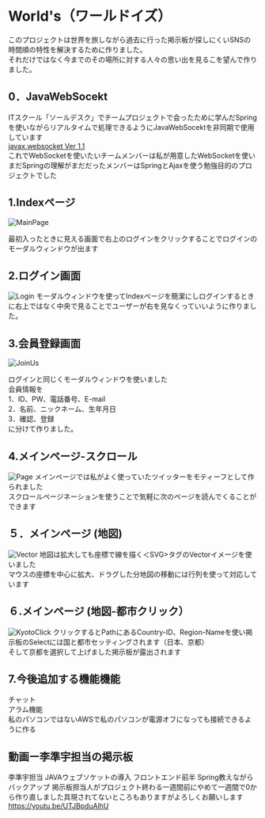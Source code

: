 # World's（ワールドイズ）

このプロジェクトは世界を旅しながら過去に行った掲示板が探しにくいSNSの時間順の特性を解決するために作りました。<br>
それだけではなく今までのその場所に対する人々の思い出を見るこを望んで作りました。<br>



## 0．JavaWebSocekt
ITスクール「ソールデスク」でチームプロジェクトで会ったために学んだSpringを使いながらリアルタイムで処理できるようにJavaWebSocektを非同期で使用しています<br>
[javax.websocket Ver 1.1](https://mvnrepository.com/artifact/javax.websocket/javax.websocket-api/1.1)<br>
これでWebSocketを使いたいチームメンバーは私が用意したWebSocketを使いまだSpringの理解がまだだったメンバーはSpringとAjaxを使う勉強目的のプロジェクトでした<br>



## 1.Indexページ
![MainPage](https://user-images.githubusercontent.com/35514984/197023108-0342fcf2-739c-426d-9852-428edccb734f.png)

最初入ったときに見える画面で右上のログインをクリックすることでログインのモーダルウィンドウが出ます<br>




## 2.ログイン画面
![Login](https://user-images.githubusercontent.com/35514984/197028353-7a1f1f16-b4fc-4473-89c8-e7270a1109ed.png)
モーダルウィンドウを使ってIndexページを簡潔にしログインするときに右上ではなく中央で見ることでユーザーが右を見なくっていいように作りました。<br>



## 3.会員登録画面
![JoinUs](https://user-images.githubusercontent.com/35514984/197023143-19d933e0-9137-44d6-b2b5-0d4c286d06b0.png)

ログインと同じくモーダルウィンドウを使いました<br>
会員情報を<br>
1．ID、PW、電話番号、E-mail<br>
2．名前、ニックネーム、生年月日<br>
3．確認、登録<br>
に分けて作りました。<br>

## 4.メインページ-スクロール
![Page](https://user-images.githubusercontent.com/35514984/197023139-b7a87348-3234-484c-9f38-a8e326bc6a3d.png)
メインページでは私がよく使っていたツイッターをモティーフとして作られました
<br>
スクロールページネーションを使うことで気軽に次のページを読んでくることができます


## ５．メインページ (地図)
![Vector](https://user-images.githubusercontent.com/35514984/197029666-0debc7ca-ae86-4e2d-bc83-b3dc8c0fec1f.png)
地図は拡大しても座標で線を描く＜SVG>タグのVectorイメージを使いました<br>
マウスの座標を中心に拡大、ドラグした分地図の移動には行列を使って対応しています


## ６.メインページ (地図-都市クリック）
![KyotoClick](https://user-images.githubusercontent.com/35514984/197032047-7f943a21-8daf-40c3-8c4c-628bdc89eef6.png)
クリックするとPathにあるCountry-ID、Region-Nameを使い掲示板のSelectには国と都市セッティングされます（日本、京都）<br>
そして京都を選択して上げました掲示板が露出されます


## 7.今後追加する機能機能
チャット<br>
アラム機能<br>
私のパソコンではないAWSで私のパソコンが電源オフになっても接続できるように作る<br>



## 動画ー李準宇担当の掲示板
李準宇担当
JAVAウェブソケットの導入
フロントエンド前半
Spring教えながらバックアップ
掲示板担当人がプロジェクト終わる一週間前にやめて一週間で0から作り直しました具現されてないところもありますがよろしくお願いします
https://youtu.be/UTJBpduAlhU










